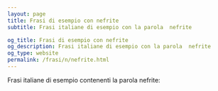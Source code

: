 ```yaml
---
layout: page
title: Frasi di esempio con nefrite 
subtitle: Frasi italiane di esempio con la parola  nefrite

og_title: Frasi di esempio con nefrite 
og_description: Frasi italiane di esempio con la parola  nefrite
og_type: website
permalink: /frasi/n/nefrite.html
---
```


Frasi italiane di esempio contenenti la parola nefrite:


